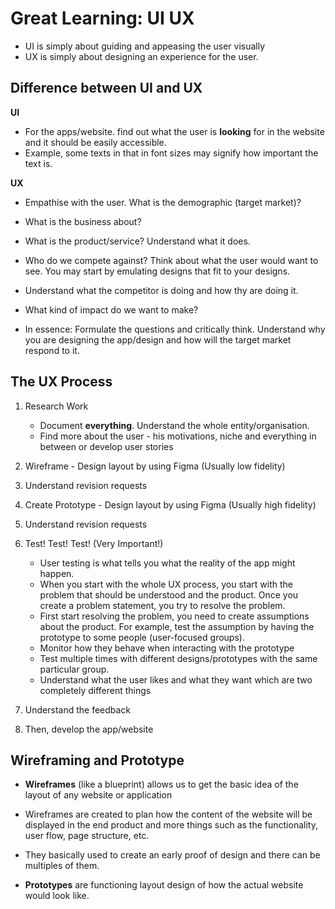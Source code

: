 # Great Learning: UI UX

- UI is simply about guiding and appeasing the user visually
- UX is simply about designing an experience for the user.

<h2>Difference between UI and UX</h2>

**UI**

- For the apps/website. find out what the user is **looking** for in the website and it should be easily accessible.
- Example, some texts in that in font sizes may signify how important the text is.

**UX**

- Empathise with the user. What is the demographic (target market)?
- What is the business about?
- What is the product/service? Understand what it does.
- Who do we compete against? Think about what the user would want to see. You may start by emulating designs that fit to your designs.
- Understand what the competitor is doing and how thy are doing it.
- What kind of impact do we want to make?

- In essence: Formulate the questions and critically think. Understand why you are designing the app/design and how will the target market respond to it.

<h2>The UX Process</h2>

1. Research Work

   - Document **everything**. Understand the whole entity/organisation.
   - Find more about the user - his motivations, niche and everything in between or develop user stories

2. Wireframe - Design layout by using Figma (Usually low fidelity)

3. Understand revision requests

4. Create Prototype - Design layout by using Figma (Usually high fidelity)

5. Understand revision requests

6. Test! Test! Test! (Very Important!)

   - User testing is what tells you what the reality of the app might happen.
   - When you start with the whole UX process, you start with the problem that should be understood and the product. Once you create a problem statement, you try to resolve the problem.
   - First start resolving the problem, you need to create assumptions about the product. For example, test the assumption by having the prototype to some people (user-focused groups).
   - Monitor how they behave when interacting with the prototype
   - Test multiple times with different designs/prototypes with the same particular group.
   - Understand what the user likes and what they want which are two completely different things

7. Understand the feedback

8. Then, develop the app/website

<h2>Wireframing and Prototype</h2>

- **Wireframes** (like a blueprint) allows us to get the basic idea of the layout of any website or application
- Wireframes are created to plan how the content of the website will be displayed in the end product and more things such as the functionality, user flow, page structure, etc.
- They basically used to create an early proof of design and there can be multiples of them.

- **Prototypes** are functioning layout design of how the actual website would look like.
